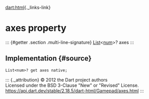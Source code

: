 [dart:html](../../dart-html/dart-html-library){._links-link}

axes property
=============

::: {#getter .section .multi-line-signature}
[List](../../dart-core/list-class)\<[num](../../dart-core/num-class)\>?
axes
:::

Implementation {#source}
--------------

``` {.language-dart data-language="dart"}
List<num>? get axes native;
```

::: {._attribution}
© 2012 the Dart project authors\
Licensed under the BSD 3-Clause \"New\" or \"Revised\" License.\
<https://api.dart.dev/stable/2.18.5/dart-html/Gamepad/axes.html>
:::
